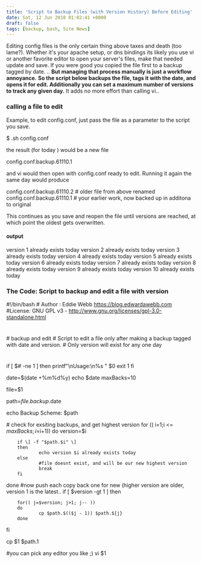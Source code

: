 ```yaml
---
title: 'Script to Backup Files (with Version History) Before Editing'
date: Sat, 12 Jun 2010 01:02:41 +0000
draft: false
tags: [backup, bash, Site News]
---
```


Editing config files is the only certain thing above taxes and death (too lame?). Whether it's your apache setup, or dns bindings its likely you use vi or another favorite editor to open your server's files, make that needed update and save. If you were good you copied the file first to a backup tagged by date. .. **But managing that process manually is just a workflow annoyance.** **So the script below backups the file, tags it with the date, and opens it for edit. Additionally you can set a maximum number of versions to track any given day.** It adds no more effort than calling vi..

### calling a file to edit

Example, to edit config.conf, just pass the file as a parameter to the script you save.

$ <thisscript>.sh config.conf

the result (for today ) would be a new file

config.conf.backup.61110.1

and vi would then open with config.conf ready to edit. Running it again the same day would produce

config.conf.backup.61110.2 # older file from above renamed
config.conf.backup.61110.1 # your earlier work, now backed up in additona to original

This continues as you save and reopen the file until versions are reached, at which point the oldest gets overwritten.

#### output

version 1 already exists today
version 2 already exists today
version 3 already exists today
version 4 already exists today
version 5 already exists today
version 6 already exists today
version 7 already exists today
version 8 already exists today
version 9 already exists today
version 10 already exists today

### The Code: Script to backup and edit a file with version

#!/bin/bash
\# Author : Eddie Webb https://blog.edwardawebb.com
#License: GNU GPL v3 - http://www.gnu.org/licenses/gpl-3.0-standalone.html
#
\#    backup and edit
\# Script to edit a file only after making a backup tagged with date and version. 
\# Only version will exist for any one day
#



if \[ $# -ne 1 \]
then
	printf"\\nUsage:\\n%s " $0
	exit 1
fi

date=$(date +%m%d%y)
echo $date
maxBacks=10

file=$1

path=$file.backup.$date

echo Backup Scheme: $path

\# check for exsiting backups, and get highest version
for (( i=1;i <= $maxBacks; i=$i+1))
do
version=$i

        if \[ -f "$path.$i" \]
        then
                echo version $i already exists today
        else
                #file doesnt exist, and will be our new highest version
                break
        fi
done
#now push each copy back one for new (higher version are older, version 1 is the latest..
if \[ $version -gt 1 \]
then

        for(( j=$version; j>1; j-- ))
        do
                cp $path.$(($j - 1)) $path.${j}
        done
fi


cp $1 $path.1

#you can pick any editor you like ;)
vi $1
